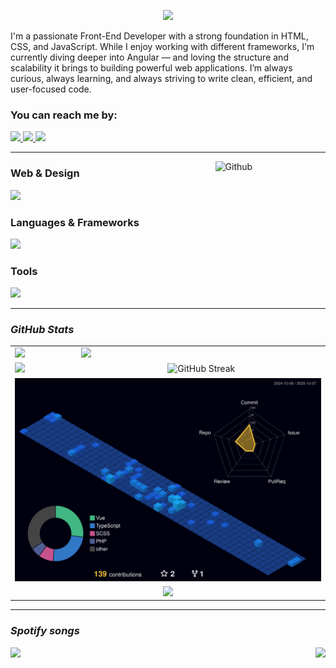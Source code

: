 <p align="center">
  <img src="https://readme-typing-svg.demolab.com?font=Fira+Code&pause=1000&center=true&vCenter=true&width=435&lines=Hi%2C+I'm+Franccesco+Bordon+%F0%9F%AB%A1;Frontend%2FWeb+Designer" />
</p>

<p align="left">
  I'm a passionate Front-End Developer with a strong foundation in HTML, CSS, and JavaScript. While I enjoy working with different frameworks, I'm currently diving deeper into Angular — and loving the structure and scalability it brings to building powerful web applications. I’m always curious, always learning, and always striving to write clean, efficient, and user-focused code.
</p>

<div>
  <h3>You can reach me by: </h3>
  <a href="https://www.linkedin.com/in/franccesco-bordon" target="_blank">
    <img src="https://img.icons8.com/dusk/40/000000/linkedin.png"/>
  </a>
  <a href="mailto:franccesco_@hotmail.com" target="_blank">
    <img src="https://img.icons8.com/dusk/40/000000/ms-outlook.png"/>
    
  </a>
  <a href="https://wa.me/5547999693071" target="_blank">
    <img src="https://img.icons8.com/dusk/40/000000/whatsapp.png"/>
  </a>
</div>

<hr />

<!-- <img width="25%" align="right" alt="Github" src="https://tenor.com/view/our-office-meeting-confused-confused-monkey-lost-dont-know-where-to-start-gif-14050021.gif" />  -->
<img width="35%" align="right" alt="Github" src="https://media0.giphy.com/media/v1.Y2lkPTc5MGI3NjExY2ZmbmZiaHBidXNmdGMxN2NpaXZsbXJpNGtyN200dzllNjJoaTZjYSZlcD12MV9pbnRlcm5hbF9naWZfYnlfaWQmY3Q9Zw/bi6RQ5x3tqoSI/giphy.gif" />

<div>
  <h3>Web & Design</h3>
  <p align="left">
    <code><img src="https://skillicons.dev/icons?i=html,css,javascript,typescript,figma&theme=dark" /></code>
  </p>

  <h3>Languages & Frameworks</h3>
  <p align="left">
    <code><img src="https://skillicons.dev/icons?i=php,laravel,angular,sass,tailwind&theme=dark" /></code>
  </p>

  <h3>Tools</h3>
  <p align="left">
    <code><img src="https://skillicons.dev/icons?i=git,linux,postgres,mysql,pnpm&perline=8&theme=dark" /></code>
  </p>
</div>

<hr />

<div>
  <h3>
    <i><b>GitHub Stats</b></i>
  </h3>

  <table>
    <tr>
      <td><img src="http://github-profile-summary-cards.vercel.app/api/cards/productive-time?username=Tiesco789&theme=tokyonight&utcOffset=-3" /></td>
      <td><img src="http://github-profile-summary-cards.vercel.app/api/cards/profile-details?username=Tiesco789&theme=tokyonight" /></td>
    </tr>
    <tr> 
      <td><img src="https://github-readme-stats.vercel.app/api/top-langs/?username=Tiesco789&hide_border=true&layout=compact&theme=tokyonight&hide_progress=true" height="200" /></td>
      <td align="center">
          <img src="https://github-readme-streak-stats.herokuapp.com?user=Tiesco789&theme=tokyonight&hide_border=true&exclude_days=Sun%2CSat" alt="GitHub Streak" />
      </td>
    </tr>
    <tr>
      <td colspan="2" align="center"><img src="./profile-3d-contrib/profile-night-view.svg"/></td>
    </tr>
    <tr>
      <td colspan="2" align="center"><img src="https://github-profile-trophy.vercel.app/?username=Tiesco789&row=1&theme=tokyonight"/></td>
    </tr>
  </table>

  <hr />

  <div>
    <h3><i><b>Spotify songs</b></i></h3>
    <img src="https://spotify-recently-played-readme.vercel.app/api?user=12155325953&unique={true|1|on|yes}" />
    <img align="right" src="https://media3.giphy.com/media/v1.Y2lkPTc5MGI3NjExeDdjdml2bnNvYmd4NGFqZ3d4eXp4ZGY5ZTY0a3F0aTRmdTMwbTFjaSZlcD12MV9pbnRlcm5hbF9naWZfYnlfaWQmY3Q9Zw/3d0PahT093UPe/giphy.gif" />
  </div>
</div>
